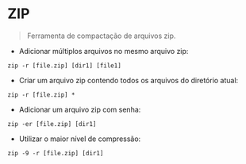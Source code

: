 # ZIP

> Ferramenta de compactação de arquivos zip.

- Adicionar múltiplos arquivos no mesmo arquivo zip:

`zip -r [file.zip] [dir1] [file1]`

- Criar um arquivo zip contendo todos os arquivos do diretório atual:

`zip -r [file.zip] *`

- Adicionar um arquivo zip com senha:

`zip -er [file.zip] [dir1]`

- Utilizar o maior nível de compressão:

`zip -9 -r [file.zip] [dir1]`
